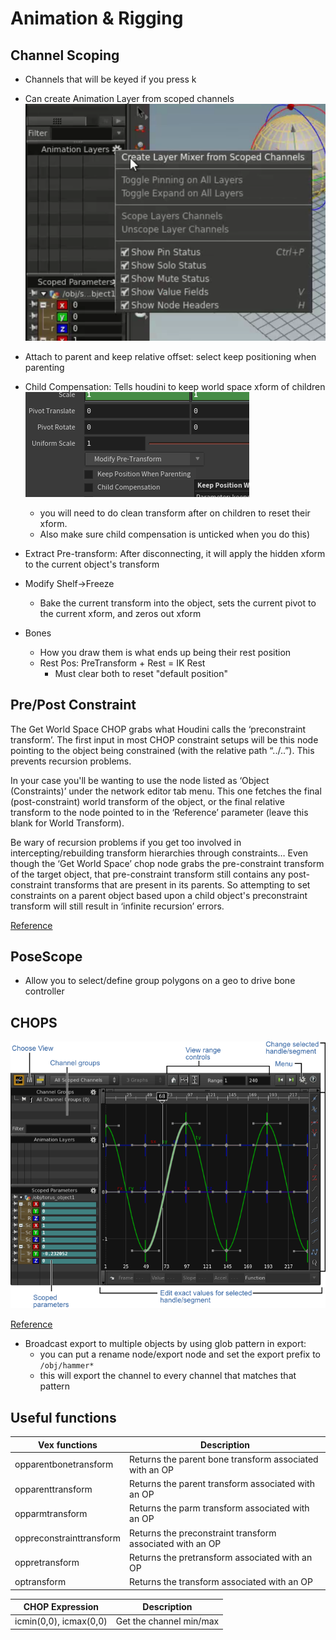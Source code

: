 # Animation & Rigging

## Channel Scoping

- Channels that will be keyed if you press k
- Can create Animation Layer from scoped channels
  ![](../assets/hou_anim_layer_channel_scope.png)
- Attach to parent and keep relative offset: select keep positioning when parenting
- Child Compensation: Tells houdini to keep world space xform of children
  ![](../assets/hou_child_compensation.png)
  - you will need to do clean transform after on children to reset their xform.
  - Also make sure child compensation is unticked when you do this)

- Extract Pre-transform: After disconnecting, it will apply the hidden xform to the current object's transform
- Modify Shelf->Freeze
  - Bake the current transform into the object, sets the current pivot to the current xform, and zeros out xform

- Bones
  - How you draw them is what ends up being their rest position
  - Rest Pos: PreTransform + Rest = IK Rest
    - Must clear both to reset "default position"

## Pre/Post Constraint

The Get World Space CHOP grabs what Houdini calls the ‘preconstraint transform’. The first input in most CHOP constraint setups will be this node pointing to the object being constrained (with the relative path “../..”). This prevents recursion problems.

In your case you'll be wanting to use the node listed as ‘Object (Constraints)’ under the network editor tab menu. This one fetches the final (post-constraint) world transform of the object, or the final relative transform to the node pointed to in the ‘Reference’ parameter (leave this blank for World Transform).

Be wary of recursion problems if you get too involved in intercepting/rebuilding transform hierarchies through constraints… Even though the ‘Get World Space’ chop node grabs the pre-constraint transform of the target object, that pre-constraint transform still contains any post-constraint transforms that are present in its parents. So attempting to set constraints on a parent object based upon a child object's preconstraint transform will still result in ‘infinite recursion’ errors.

[Reference](https://www.sidefx.com/forum/topic/56060/)

## PoseScope
- Allow you to select/define group polygons on a geo to drive bone controller

## CHOPS

![](../assets/hou_chops_overview.png)

[Reference](http://www.sidefx.com/docs/houdini/ref/panes/changraph)

- Broadcast export to multiple objects by using glob pattern in export:
  - you can put a rename node/export node and set the export prefix to `/obj/hammer*`
  - this will export the channel to every channel that matches that pattern

## Useful functions

| Vex functions            | Description                                               |
| ------------------------ | --------------------------------------------------------- |
| opparentbonetransform    | Returns the parent bone transform associated with an OP   |
| opparenttransform        | Returns the parent transform associated with an OP        |
| opparmtransform          | Returns the parm transform associated with an OP          |
| oppreconstrainttransform | Returns the preconstraint transform associated with an OP |
| oppretransform           | Returns the pretransform associated with an OP            |
| optransform              | Returns the transform associated with an OP               |

| CHOP Expression        | Description             |
| ---------------------- | ----------------------- |
| icmin(0,0), icmax(0,0) | Get the channel min/max |
